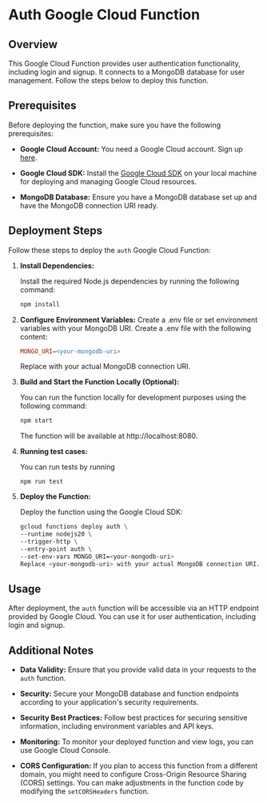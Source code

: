 # Auth Google Cloud Function

## Overview

This Google Cloud Function provides user authentication functionality, including login and signup. It connects to a MongoDB database for user management. Follow the steps below to deploy this function.

## Prerequisites

Before deploying the function, make sure you have the following prerequisites:

- **Google Cloud Account:** You need a Google Cloud account. Sign up [here](https://cloud.google.com/).

- **Google Cloud SDK:** Install the [Google Cloud SDK](https://cloud.google.com/sdk) on your local machine for deploying and managing Google Cloud resources.

- **MongoDB Database:** Ensure you have a MongoDB database set up and have the MongoDB connection URI ready.

## Deployment Steps

Follow these steps to deploy the `auth` Google Cloud Function:

1. **Install Dependencies:**

   Install the required Node.js dependencies by running the following command:

   ```bash
   npm install
   ```

2. **Configure Environment Variables:**
   Create a .env file or set environment variables with your MongoDB URI. Create a .env file with the following content:

   ```makefile
   MONGO_URI=<your-mongodb-uri>
   ```

   Replace <your-mongodb-uri> with your actual MongoDB connection URI.

3. **Build and Start the Function Locally (Optional):**

   You can run the function locally for development purposes using the following command:

   ```bash
   npm start
   ```

   The function will be available at http://localhost:8080.

4. **Running test cases:**

   You can run tests by running

   ```
   npm run test
   ```

5. **Deploy the Function:**

   Deploy the function using the Google Cloud SDK:

   ```bash
   gcloud functions deploy auth \
   --runtime nodejs20 \
   --trigger-http \
   --entry-point auth \
   --set-env-vars MONGO_URI=<your-mongodb-uri>
   Replace <your-mongodb-uri> with your actual MongoDB connection URI.
   ```

## Usage

After deployment, the `auth` function will be accessible via an HTTP endpoint provided by Google Cloud. You can use it for user authentication, including login and signup.

## Additional Notes

- **Data Validity:** Ensure that you provide valid data in your requests to the `auth` function.

- **Security:** Secure your MongoDB database and function endpoints according to your application's security requirements.

- **Security Best Practices:** Follow best practices for securing sensitive information, including environment variables and API keys.

- **Monitoring:** To monitor your deployed function and view logs, you can use Google Cloud Console.

- **CORS Configuration:** If you plan to access this function from a different domain, you might need to configure Cross-Origin Resource Sharing (CORS) settings. You can make adjustments in the function code by modifying the `setCORSHeaders` function.
